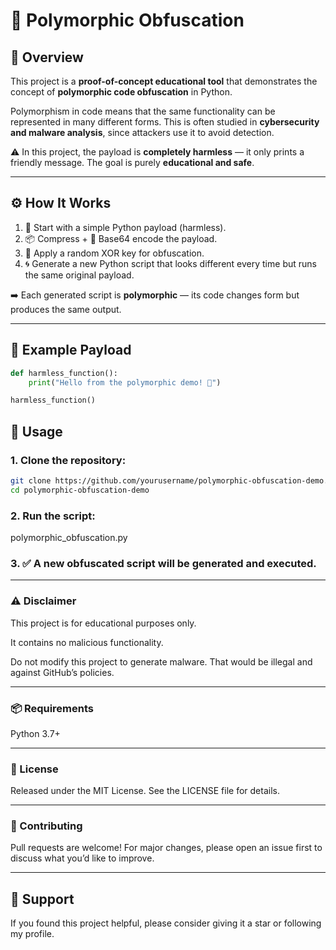 # 🔐 Polymorphic Obfuscation

## 📖 Overview  
This project is a **proof-of-concept educational tool** that demonstrates the concept of **polymorphic code obfuscation** in Python.  

Polymorphism in code means that the same functionality can be represented in many different forms. This is often studied in **cybersecurity and malware analysis**, since attackers use it to avoid detection.  

⚠️ In this project, the payload is **completely harmless** — it only prints a friendly message. The goal is purely **educational and safe**.  

---

## ⚙️ How It Works  
1. 📝 Start with a simple Python payload (harmless).  
2. 📦 Compress + 🔡 Base64 encode the payload.  
3. 🔑 Apply a random XOR key for obfuscation.  
4. 🌀 Generate a new Python script that looks different every time but runs the same original payload.  

➡️ Each generated script is **polymorphic** — its code changes form but produces the same output.  

---

## 🧩 Example Payload  
```python
def harmless_function():
    print("Hello from the polymorphic demo! 👋")

harmless_function()
```

## 🚀 Usage

### 1. Clone the repository:
```bash
git clone https://github.com/yourusername/polymorphic-obfuscation-demo.git
cd polymorphic-obfuscation-demo
```

### 2. Run the script:

polymorphic_obfuscation.py

### 3. ✅ A new obfuscated script will be generated and executed.

---

### ⚠️ Disclaimer

This project is for educational purposes only.

It contains no malicious functionality.

Do not modify this project to generate malware. That would be illegal and against GitHub’s policies.

---

### 📦 Requirements

Python 3.7+

---

### 📜 License

Released under the MIT License. See the LICENSE file for details.

---

### 🤝 Contributing
Pull requests are welcome! For major changes, please open an issue first to discuss what you’d like to improve.

---

## 💌 Support
If you found this project helpful, please consider giving it a star or following my profile.
